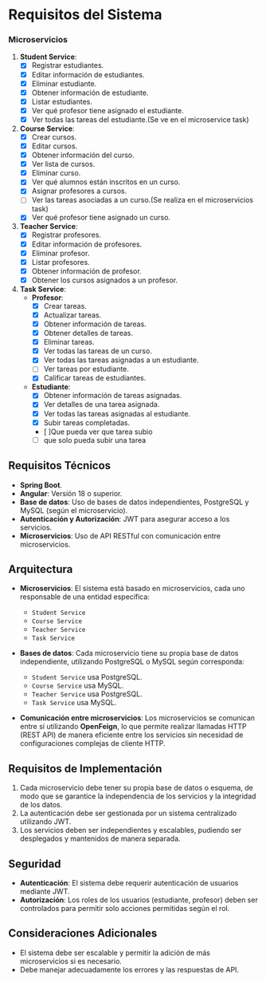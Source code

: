 # Requisitos del Sistema

### Microservicios

1. **Student Service**:
    - [x] Registrar estudiantes.
    - [x] Editar información de estudiantes.
    - [x] Eliminar estudiante.
    - [x] Obtener información de estudiante.
    - [x] Listar estudiantes.
    - [x] Ver qué profesor tiene asignado el estudiante.
    - [x] Ver todas las tareas del estudiante.(Se ve en el microservice task)

2. **Course Service**:
    - [x] Crear cursos.
    - [x] Editar cursos.
    - [x] Obtener información del curso.
    - [x] Ver lista de cursos.
    - [x] Eliminar curso.
    - [x] Ver qué alumnos están inscritos en un curso.
    - [x] Asignar profesores a cursos.
    - [ ] Ver las tareas asociadas a un curso.(Se realiza en el microservicios task)
    - [x] Ver qué profesor tiene asignado un curso.

3. **Teacher Service**:
    - [x] Registrar profesores.
    - [x] Editar información de profesores.
    - [x] Eliminar profesor.
    - [x] Listar profesores.
    - [x] Obtener información de profesor.
    - [x] Obtener los cursos asignados a un profesor.

4. **Task Service**:
    - **Profesor**:
        - [x] Crear tareas.
        - [x] Actualizar tareas.
        - [x] Obtener información de tareas.
        - [x] Obtener detalles de tareas.
        - [x] Eliminar tareas.
        - [x] Ver todas las tareas de un curso.
        - [x] Ver todas las tareas asignadas a un estudiante.
        - [ ] Ver tareas por estudiante.
        - [x] Calificar tareas de estudiantes.

    - **Estudiante**:
        - [x] Obtener información de tareas asignadas.
        - [x] Ver detalles de una tarea asignada.
        - [x] Ver todas las tareas asignadas al estudiante.
        - [x] Subir tareas completadas.
        - [ ]Que pueda ver que tarea subio
        - [ ] que solo pueda subir una tarea

## Requisitos Técnicos

- **Spring Boot**.
- **Angular**: Versión 18 o superior.
- **Base de datos**: Uso de bases de datos independientes, PostgreSQL y MySQL (según el microservicio).
- **Autenticación y Autorización**: JWT para asegurar acceso a los servicios.
- **Microservicios**: Uso de API RESTful con comunicación entre microservicios.

## Arquitectura

- **Microservicios**: El sistema está basado en microservicios, cada uno responsable de una entidad específica:
    - `Student Service`
    - `Course Service`
    - `Teacher Service`
    - `Task Service`

- **Bases de datos**: Cada microservicio tiene su propia base de datos independiente, utilizando PostgreSQL o MySQL según corresponda:
    - `Student Service` usa PostgreSQL.
    - `Course Service` usa MySQL.
    - `Teacher Service` usa PostgreSQL.
    - `Task Service` usa MySQL.

- **Comunicación entre microservicios**: Los microservicios se comunican entre sí utilizando **OpenFeign**, lo que permite realizar llamadas HTTP (REST API) de manera eficiente entre los servicios sin necesidad de configuraciones complejas de cliente HTTP.

## Requisitos de Implementación

1. Cada microservicio debe tener su propia base de datos o esquema, de modo que se garantice la independencia de los servicios y la integridad de los datos.
2. La autenticación debe ser gestionada por un sistema centralizado utilizando JWT.
3. Los servicios deben ser independientes y escalables, pudiendo ser desplegados y mantenidos de manera separada.

## Seguridad

- **Autenticación**: El sistema debe requerir autenticación de usuarios mediante JWT.
- **Autorización**: Los roles de los usuarios (estudiante, profesor) deben ser controlados para permitir solo acciones permitidas según el rol.

## Consideraciones Adicionales

- El sistema debe ser escalable y permitir la adición de más microservicios si es necesario.
- Debe manejar adecuadamente los errores y las respuestas de API.
